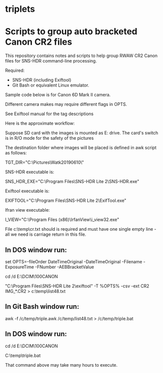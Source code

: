 # triplets
# Scripts to group auto bracketed Canon CR2 files

This repository contains notes and scripts to help group RWAW CR2 Canon files for SNS-HDR command-line processing.

Required:
- SNS-HDR (including Exiftool)
- Git Bash or equivalent Linux emulator.

Sample code below is for Canon 6D Mark II camera. 

Different camera makes may require different flags in OPTS.

See Exiftool manual for the tag descriptions 

Here is the approximate workflow:

Suppose SD card with the images is mounted as E: drive. The card's switch is in R/O mode for the safety of the pictures

The destination folder where images will be placed is defined in awk script as follows:

TGT_DIR="C:\\Pictures\\Watk20190610\\" 

SNS-HDR executable is: 

SNS_HDR_EXE="C:\\Program Files\\SNS-HDR Lite 2\\SNS-HDR.exe"

Exiftool executable is: 

EXIFTOOL="C:\\Program Files\\SNS-HDR Lite 2\\ExifTool.exe"

Ifran view executable:

I_VIEW="C:\\Program Files (x86)\\IrfanView\\i_view32.exe"

File c:\temp\cr.txt should is required and must have one single empty line - all we need is carriage return in this file.

## In DOS window run:

set OPTS=-fileOrder DateTimeOriginal -DateTimeOriginal -Filename -ExposureTime -FNumber  -AEBBracketValue

cd /d E:\DCIM\100CANON

"C:\Program Files\SNS-HDR Lite 2\exiftool" -T  %OPTS%   -csv -ext  CR2 IMG_*.CR2  > c:\temp\list48.txt

## In Git Bash window run:

awk -f /c/temp/triple.awk /c/temp/list48.txt > /c/temp/triple.bat

## In DOS window run:

cd /d E:\DCIM\100CANON

C:\temp\triple.bat

That command above may take many hours to execute.


